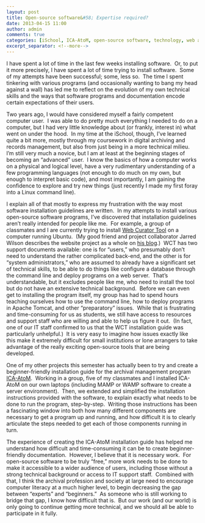 ```yaml
---
layout: post
title: Open-source software&#58; Expertise required?
date: 2013-04-15 11:00
author: admin
comments: true
categories: [iSchool, ICA-AtoM, open-source software, technology, web archiving, Web Curator Tool]
excerpt_separator: <!--more-->
---
```

I have spent a lot of time in the last few weeks installing software.  Or, to put it more precisely, I have spent a lot of time trying to install software.  Some of my attempts have been successful; some, less so.  The time I spent tinkering with various programs (and occasionally wanting to bang my head against a wall) has led me to reflect on the evolution of my own technical skills and the ways that software programs and documentation encode certain expectations of their users.
<!--more-->

Two years ago, I would have considered myself a fairly competent computer user.  I was able to do pretty much everything I needed to do on a computer, but I had very little knowledge about (or frankly, interest in) what went on under the hood.  In my time at the iSchool, though, I’ve learned quite a bit more, mostly through my coursework in digital archiving and records management, but also from just being in a more technical milieu.  I’m still very much a novice, but I am at least at the beginning stages of becoming an “advanced” user.  I know the basics of how a computer works on a physical and logical level, have a very rudimentary understanding of a few programming languages (not enough to do much on my own, but enough to interpret basic code), and most importantly, I am gaining the confidence to explore and try new things (just recently I made my first foray into a Linux command line).

I explain all of that mostly to express my frustration with the way most software installation guidelines are written.  In my attempts to install various open-source software programs, I’ve discovered that installation guidelines aren’t really intended for people like me.  For example, a group of classmates and I are currently trying to install <a title="Web Curator Tool" href="http://webcurator.sourceforge.net/" target="_blank">Web Curator Tool</a> on a computer running Ubuntu.  (My good friend and project collaborator Jarred Wilson describes the website project as a whole on <a href=" http://www.jarredwilson.com/?p=1101" target="_blank">his blog</a>.)  WCT has two support documents available: one is for “users,” who presumably don’t need to understand the rather complicated back-end, and the other is for “system administrators,” who are assumed to already have a significant set of technical skills, to be able to do things like configure a database through the command line and deploy programs on a web server.  That’s understandable, but it excludes people like me, who need to install the tool but do not have an extensive technical background.  Before we can even get to installing the program itself, my group has had to spend hours teaching ourselves how to use the command line, how to deploy programs in Apache Tomcat, and other “preparatory” issues.  While that is frustrating and time-consuming for us as students, we still have access to resources and support staff who are willing and able to help us figure it out.  (In fact, one of our IT staff confirmed to us that the WCT installation guide was particularly unhelpful.)  It is very easy to imagine how issues exactly like this make it extremely difficult for small institutions or lone arrangers to take advantage of the really exciting open-source tools that are being developed.

One of my other projects this semester has actually been to try and create a beginner-friendly installation guide for the archival management program <a title="ICA-AtoM" href="https://www.ica-atom.org/" target="_blank">ICA-AtoM</a>.  Working in a group, five of my classmates and I installed ICA-AtoM on our own laptops (including MAMP or WAMP software to create a server environment).  Then, we extended and simplified the installation instructions provided with the software, to explain exactly what needs to be done to run the program, step-by-step.  Writing those instructions has been a fascinating window into both how many different components are necessary to get a program up and running, and how difficult it is to clearly articulate the steps needed to get each of those components running in turn.

The experience of creating the ICA-AtoM installation guide has helped me understand how difficult and time-consuming it can be to create beginner-friendly documentation.  However, I believe that it is necessary work.  For open-source software to be truly “free,” more work needs to be done to make it accessible to a wider audience of users, including those without a strong technical background or access to IT support staff.  Combined with that, I think the archival profession and society at large need to encourage computer literacy at a much higher level, to begin decreasing the gap between “experts” and “beginners.”  As someone who is still working to bridge that gap, I know how difficult that is.  But our work (and our world) is only going to continue getting more technical, and we should all be able to participate in it fully.
